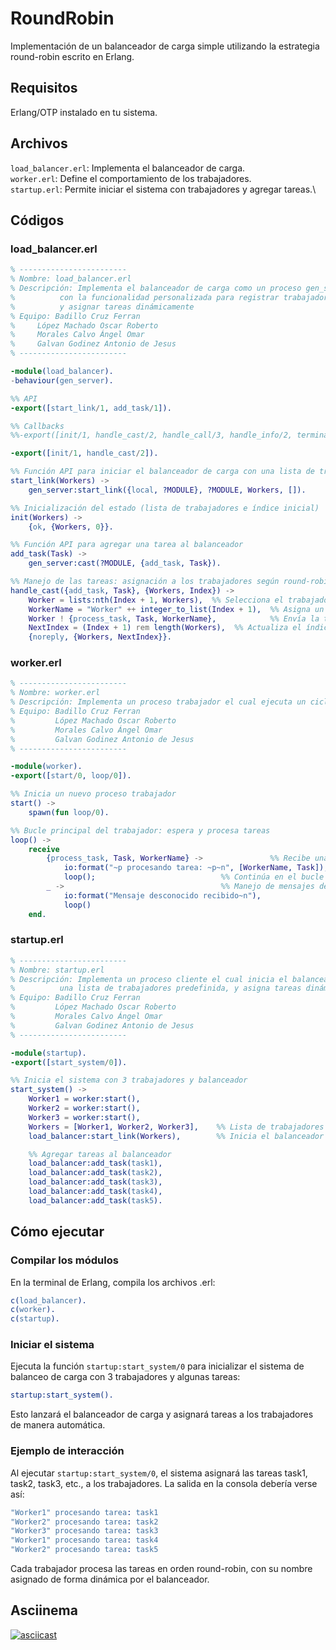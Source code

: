# RoundRobin
Implementación de un balanceador de carga simple utilizando la estrategia round-robin escrito en Erlang.

## Requisitos
Erlang/OTP instalado en tu sistema.

## Archivos
`load_balancer.erl`: Implementa el balanceador de carga.\
`worker.erl`: Define el comportamiento de los trabajadores.\
`startup.erl`: Permite iniciar el sistema con trabajadores y agregar tareas.\

## Códigos
### load_balancer.erl

```erlang
% ------------------------
% Nombre: load_balancer.erl
% Descripción: Implementa el balanceador de carga como un proceso gen_server
%	       con la funcionalidad personalizada para registrar trabajadores
%	       y asignar tareas dinámicamente
% Equipo: Badillo Cruz Ferran
%	  López Machado Oscar Roberto 
%	  Morales Calvo Ángel Omar
%	  Galvan Godinez Antonio de Jesus
% ------------------------

-module(load_balancer).
-behaviour(gen_server).

%% API
-export([start_link/1, add_task/1]).

%% Callbacks
%%-export([init/1, handle_cast/2, handle_call/3, handle_info/2, terminate/2, code_change/3]).

-export([init/1, handle_cast/2]).

%% Función API para iniciar el balanceador de carga con una lista de trabajadores
start_link(Workers) ->
    gen_server:start_link({local, ?MODULE}, ?MODULE, Workers, []).

%% Inicialización del estado (lista de trabajadores e índice inicial)
init(Workers) ->
    {ok, {Workers, 0}}.

%% Función API para agregar una tarea al balanceador
add_task(Task) ->
    gen_server:cast(?MODULE, {add_task, Task}).

%% Manejo de las tareas: asignación a los trabajadores según round-robin
handle_cast({add_task, Task}, {Workers, Index}) ->
    Worker = lists:nth(Index + 1, Workers),  %% Selecciona el trabajador según el índice
    WorkerName = "Worker" ++ integer_to_list(Index + 1),  %% Asigna un nombre al trabajador según su índice
    Worker ! {process_task, Task, WorkerName},            %% Envía la tarea al trabajador seleccionado
    NextIndex = (Index + 1) rem length(Workers),  %% Actualiza el índice para la siguiente tarea
    {noreply, {Workers, NextIndex}}.
```

### worker.erl

```erlang
% ------------------------
% Nombre: worker.erl
% Descripción: Implementa un proceso trabajador el cual ejecuta un ciclo que continuamente espera mensajes (tareas) y simula procesarlos
% Equipo: Badillo Cruz Ferran
%         López Machado Oscar Roberto
%         Morales Calvo Ángel Omar
%         Galvan Godinez Antonio de Jesus
% ------------------------

-module(worker).
-export([start/0, loop/0]).

%% Inicia un nuevo proceso trabajador
start() ->
    spawn(fun loop/0).

%% Bucle principal del trabajador: espera y procesa tareas
loop() ->
    receive
        {process_task, Task, WorkerName} ->               %% Recibe una tarea
            io:format("~p procesando tarea: ~p~n", [WorkerName, Task]),  %% Procesa la tarea (imprime en consola)
            loop();                            %% Continúa en el bucle esperando más tareas
        _ ->                                   %% Manejo de mensajes desconocidos
            io:format("Mensaje desconocido recibido~n"),
            loop()
    end.
```

### startup.erl

```erlang
% ------------------------
% Nombre: startup.erl
% Descripción: Implementa un proceso cliente el cual inicia el balanceador con
%	       una lista de trabajadores predefinida, y asigna tareas dinámicamente
% Equipo: Badillo Cruz Ferran
%         López Machado Oscar Roberto
%         Morales Calvo Ángel Omar
%         Galvan Godinez Antonio de Jesus
% ------------------------

-module(startup).
-export([start_system/0]).

%% Inicia el sistema con 3 trabajadores y balanceador
start_system() ->
    Worker1 = worker:start(),
    Worker2 = worker:start(),
    Worker3 = worker:start(),
    Workers = [Worker1, Worker2, Worker3],    %% Lista de trabajadores
    load_balancer:start_link(Workers),        %% Inicia el balanceador con los trabajadores

    %% Agregar tareas al balanceador
    load_balancer:add_task(task1),
    load_balancer:add_task(task2),
    load_balancer:add_task(task3),
    load_balancer:add_task(task4),
    load_balancer:add_task(task5).
```

## Cómo ejecutar
### Compilar los módulos
En la terminal de Erlang, compila los archivos .erl:

```erlang
c(load_balancer).
c(worker).
c(startup).
````

### Iniciar el sistema
Ejecuta la función `startup:start_system/0` para inicializar el sistema de balanceo de carga con 3 trabajadores y algunas tareas:

```erlang
startup:start_system().
```

Esto lanzará el balanceador de carga y asignará tareas a los trabajadores de manera automática.

### Ejemplo de interacción
Al ejecutar `startup:start_system/0`, el sistema asignará las tareas task1, task2, task3, etc., a los trabajadores. La salida en la consola debería verse así:

```erlang
"Worker1" procesando tarea: task1
"Worker2" procesando tarea: task2
"Worker3" procesando tarea: task3
"Worker1" procesando tarea: task4
"Worker2" procesando tarea: task5
```

Cada trabajador procesa las tareas en orden round-robin, con su nombre asignado de forma dinámica por el balanceador.

## Asciinema
[![asciicast](https://asciinema.org/a/677460.svg)](https://asciinema.org/a/677460)
